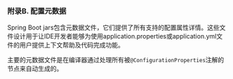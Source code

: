 ### 附录B. 配置元数据

Spring Boot jars包含元数据文件，它们提供了所有支持的配置属性详情。这些文件设计用于让IDE开发者能够为使用application.properties或application.yml文件的用户提供上下文帮助及代码完成功能。


主要的元数据文件是在编译器通过处理所有被`@ConfigurationProperties`注解的节点来自动生成的。
